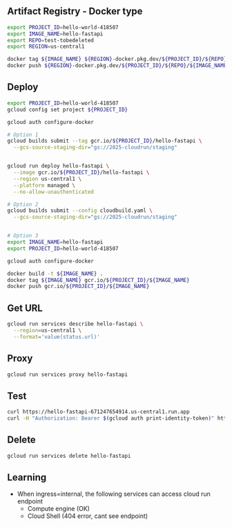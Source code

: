 ## Artifact Registry - Docker type
```bash
export PROJECT_ID=hello-world-418507
export IMAGE_NAME=hello-fastapi
export REPO=test-tobedeleted
export REGION=us-central1

docker tag ${IMAGE_NAME} ${REGION}-docker.pkg.dev/${PROJECT_ID}/${REPO}/${IMAGE_NAME}
docker push ${REGION}-docker.pkg.dev/${PROJECT_ID}/${REPO}/${IMAGE_NAME}

```

## Deploy
```bash
export PROJECT_ID=hello-world-418507
gcloud config set project ${PROJECT_ID}

gcloud auth configure-docker

# Option 1
gcloud builds submit --tag gcr.io/${PROJECT_ID}/hello-fastapi \
  --gcs-source-staging-dir="gs://2025-cloudrun/staging"


gcloud run deploy hello-fastapi \
  --image gcr.io/${PROJECT_ID}/hello-fastapi \
  --region us-central1 \
  --platform managed \
  --no-allow-unauthenticated

# Option 2
gcloud builds submit --config cloudbuild.yaml \
  --gcs-source-staging-dir="gs://2025-cloudrun/staging"


# Option 3
export IMAGE_NAME=hello-fastapi
export PROJECT_ID=hello-world-418507

gcloud auth configure-docker

docker build -t ${IMAGE_NAME} .
docker tag ${IMAGE_NAME} gcr.io/${PROJECT_ID}/${IMAGE_NAME}
docker push gcr.io/${PROJECT_ID}/${IMAGE_NAME}

```

## Get URL
```bash
gcloud run services describe hello-fastapi \
  --region=us-central1 \
  --format='value(status.url)'
```

## Proxy
```bash
gcloud run services proxy hello-fastapi
```

## Test

```bash
curl https://hello-fastapi-671247654914.us-central1.run.app
curl -H "Authorization: Bearer $(gcloud auth print-identity-token)" https://hello-fastapi-671247654914.us-central1.run.app
```

## Delete
```bash
gcloud run services delete hello-fastapi
```

## Learning

- When ingress=internal, the following services can access cloud run endpoint
    - Compute engine (OK)
    - Cloud Shell (404 error, cant see endpoint)
